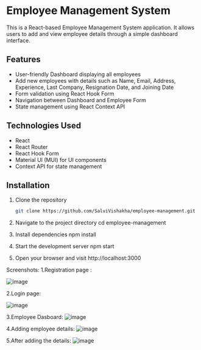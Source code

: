 # Employee Management System

This is a React-based Employee Management System application. It allows users to add and view employee details through a simple dashboard interface.

## Features

- User-friendly Dashboard displaying all employees
- Add new employees with details such as Name, Email, Address, Experience, Last Company, Resignation Date, and Joining Date
- Form validation using React Hook Form
- Navigation between Dashboard and Employee Form
- State management using React Context API

## Technologies Used

- React
- React Router
- React Hook Form
- Material UI (MUI) for UI components
- Context API for state management

## Installation

1. Clone the repository

   ```bash
   git clone https://github.com/SalviVishakha/employee-management.git
2. Navigate to the project directory
   cd employee-management

3. Install dependencies
   npm install

4. Start the development server
   npm start

5. Open your browser and visit http://localhost:3000

Screenshots:
   1.Registration page :

   
   ![image](https://github.com/user-attachments/assets/9da0ad55-16c8-40e4-859b-5880e7ceccba)

   2.Login page:


   
   ![image](https://github.com/user-attachments/assets/d019167f-9ff9-4fa1-a497-00b9f25ec218)

   3.Employee Dasboard:
   ![image](https://github.com/user-attachments/assets/e9fed2ed-e689-4ab8-b756-928f7a6ee0cf)

   4.Adding employee details:
   ![image](https://github.com/user-attachments/assets/bd30fd73-c560-4722-bfc9-936358fa960c)

   5.After adding the details:
   ![image](https://github.com/user-attachments/assets/6a30a406-4ce1-44f8-ac74-35aed7e0cb13)





